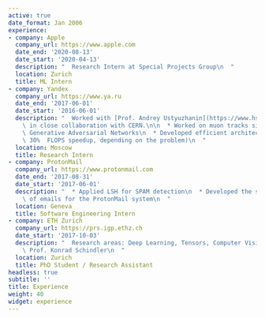 ```yaml
---
active: true
date_format: Jan 2006
experience:
- company: Apple
  company_url: https://www.apple.com
  date_end: '2020-08-13'
  date_start: '2020-04-13'
  description: "  Research Intern at Special Projects Group\n  "
  location: Zurich
  title: ML Intern
- company: Yandex
  company_url: https://www.ya.ru
  date_end: '2017-06-01'
  date_start: '2016-06-01'
  description: "  Worked with [Prof. Andrey Ustyuzhanin](https://www.hse.ru/en/org/persons/147343283)\
    \ in close collaboration with CERN.\n\n  * Worked on muon tracks simulation with\
    \ Generative Adversarial Networks\n  * Developed efficient architecture (50x to\
    \ 30%  FLOPS speedup, depending on the problem)\n  "
  location: Moscow
  title: Research Intern
- company: ProtonMail
  company_url: https://www.protonmail.com
  date_end: '2017-08-31'
  date_start: '2017-06-01'
  description: "  * Applied LSH for SPAM detection\n  * Developed the system for import/export\
    \ of emails for the ProtonMail system\n  "
  location: Geneva
  title: Software Engineering Intern
- company: ETH Zurich
  company_url: https://prs.igp.ethz.ch
  date_start: '2017-10-03'
  description: "  Research areas: Deep Learning, Tensors, Computer Vision\n\n  Advisor:\
    \ Prof. Konrad Schindler\n  "
  location: Zurich
  title: PhD Student / Research Assistant
headless: true
subtitle: ''
title: Experience
weight: 40
widget: experience
---
```


